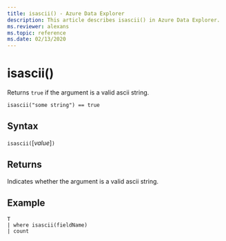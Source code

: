 ```yaml
---
title: isascii() - Azure Data Explorer
description: This article describes isascii() in Azure Data Explorer.
ms.reviewer: alexans
ms.topic: reference
ms.date: 02/13/2020
---
```

# isascii()

Returns `true` if the argument is a valid ascii string.
    
```kusto
isascii("some string") == true
```

## Syntax

`isascii(`[*value*]`)`

## Returns

Indicates whether the argument is a valid ascii string.

## Example

```kusto
T
| where isascii(fieldName)
| count
```